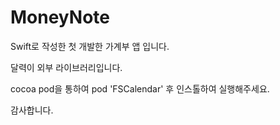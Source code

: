# MoneyNote
Swift로 작성한 첫 개발한 가계부 앱 입니다.

달력이 외부 라이브러리입니다. 

cocoa pod을 통하여 
pod 'FSCalendar'
후 인스톨하여 실행해주세요.

감사합니다.

